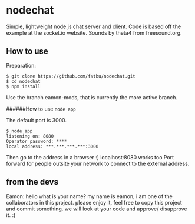 # nodechat
Simple, lightweight node.js chat server and client.
Code is based off the example at the socket.io website.
Sounds by theta4 from freesound.org.

## How to use
Preparation:
```
$ git clone https://github.com/fatbu/nodechat.git
$ cd nodechat
$ npm install
```
Use the branch eamon-mods, that is currently the more active branch.

######How to use
`node app`

The default port is 3000.

```
$ node app
listening on: 8080
Operator password: ****
local address: ***.***.***.***:3000
```

Then go to the address in a browser :)
localhost:8080 works too
Port forward for people outsite your network to connect to the external address.

## from the devs
Eamon: hello what is your name? my name is eamon, i am one of the collaborators in this project. please enjoy it, feel free to copy this project and commit something. we will look at your code and approve/ disapprove it. :)
